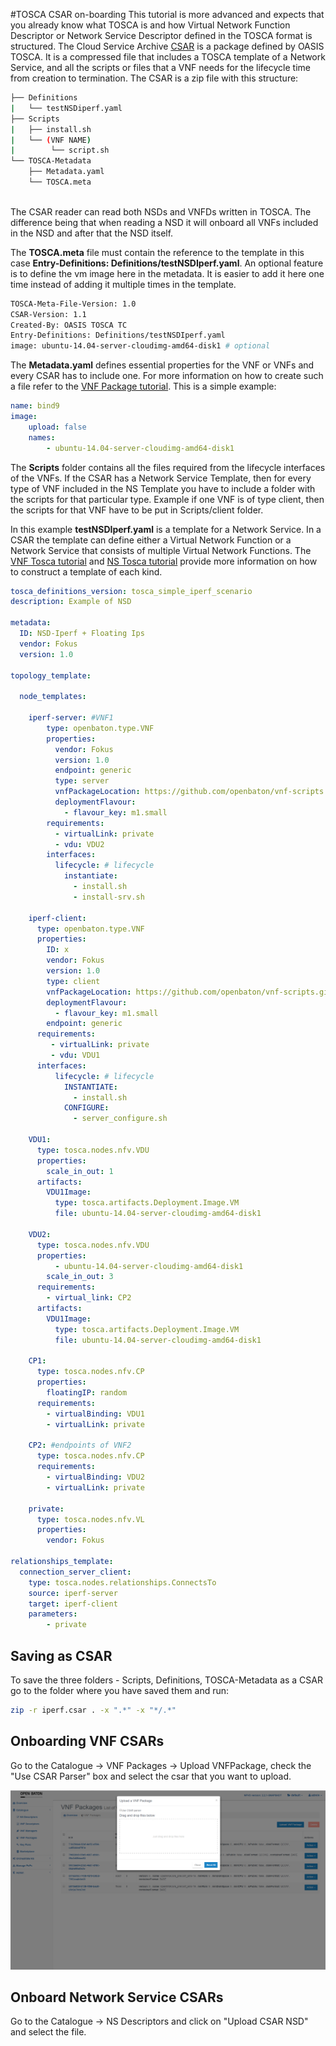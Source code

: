 #TOSCA CSAR on-boarding
This tutorial is more advanced and expects that you already know what TOSCA is and how Virtual Network Function Descriptor or Network Service Descriptor defined in the TOSCA format is structured.
The Cloud Service Archive [CSAR][csar-tosca] is a package defined by OASIS TOSCA. It is a compressed file that includes a TOSCA template of a Network Service, and all the scripts or files that a VNF needs for the lifecycle time from creation to termination.
The CSAR is a zip file with this structure:

```bash
├── Definitions
|   └── testNSDiperf.yaml
├── Scripts
|   ├── install.sh   
|   └── (VNF NAME)
|        └── script.sh 
└── TOSCA-Metadata
    ├── Metadata.yaml
    └── TOSCA.meta
    
```
The CSAR reader can read both NSDs and VNFDs written in TOSCA. The difference being that when reading a NSD it will onboard all VNFs included in the NSD and after that the NSD itself.

 The **TOSCA.meta** file must contain the reference to the template in this case **Entry-Definitions: Definitions/testNSDIperf.yaml**. An optional feature is to define the vm image here in the metadata. It is easier to add it here one time instead of adding it multiple times in the template.

```bash
TOSCA-Meta-File-Version: 1.0
CSAR-Version: 1.1
Created-By: OASIS TOSCA TC
Entry-Definitions: Definitions/testNSDIperf.yaml
image: ubuntu-14.04-server-cloudimg-amd64-disk1 # optional
```
The **Metadata.yaml** defines essential properties for the VNF or VNFs and every CSAR has to include one. For more information on how to create such a file refer to the [VNF Package tutorial][metadata]. This is a simple example:
```yaml
name: bind9
image:
    upload: false
    names:
        - ubuntu-14.04-server-cloudimg-amd64-disk1

```

The **Scripts** folder contains all the files required from the lifecycle interfaces of the VNFs.
If the CSAR has a Network Service Template, then for every type of VNF included in the NS Template you have to include a folder with the scripts for that particular type.
Example if one VNF is of type client, then the scripts for that VNF have to be put in Scripts/client folder. 


In this example **testNSDIperf.yaml** is a template for a Network Service. 
In a CSAR the template can define either a Virtual Network Function or a Network Service that consists of multiple Virtual Network Functions. 
The [VNF Tosca tutorial][tosca-vnf] and [NS Tosca tutorial][tosca-ns] provide more information on how to construct a template of each kind. 

```yaml
tosca_definitions_version: tosca_simple_iperf_scenario
description: Example of NSD

metadata:
  ID: NSD-Iperf + Floating Ips
  vendor: Fokus
  version: 1.0

topology_template:

  node_templates:

    iperf-server: #VNF1
        type: openbaton.type.VNF
        properties:
          vendor: Fokus
          version: 1.0
          endpoint: generic
          type: server
          vnfPackageLocation: https://github.com/openbaton/vnf-scripts.git
          deploymentFlavour:
            - flavour_key: m1.small
        requirements:
          - virtualLink: private
          - vdu: VDU2
        interfaces:
          lifecycle: # lifecycle
            instantiate:
              - install.sh
              - install-srv.sh

    iperf-client:
      type: openbaton.type.VNF
      properties:
        ID: x
        vendor: Fokus
        version: 1.0
        type: client
        vnfPackageLocation: https://github.com/openbaton/vnf-scripts.git
        deploymentFlavour:
          - flavour_key: m1.small
        endpoint: generic
      requirements:
         - virtualLink: private
         - vdu: VDU1
      interfaces:
          lifecycle: # lifecycle
            INSTANTIATE:
              - install.sh
            CONFIGURE:
              - server_configure.sh

    VDU1:
      type: tosca.nodes.nfv.VDU
      properties:
        scale_in_out: 1
      artifacts:
        VDU1Image:
          type: tosca.artifacts.Deployment.Image.VM
          file: ubuntu-14.04-server-cloudimg-amd64-disk1

    VDU2:
      type: tosca.nodes.nfv.VDU
      properties:
          - ubuntu-14.04-server-cloudimg-amd64-disk1
        scale_in_out: 3
      requirements:
        - virtual_link: CP2
      artifacts:
        VDU1Image:
          type: tosca.artifacts.Deployment.Image.VM
          file: ubuntu-14.04-server-cloudimg-amd64-disk1

    CP1:
      type: tosca.nodes.nfv.CP
      properties:
        floatingIP: random
      requirements:
        - virtualBinding: VDU1
        - virtualLink: private

    CP2: #endpoints of VNF2
      type: tosca.nodes.nfv.CP
      requirements:
        - virtualBinding: VDU2
        - virtualLink: private

    private:
      type: tosca.nodes.nfv.VL
      properties:
        vendor: Fokus

relationships_template:
  connection_server_client:
    type: tosca.nodes.relationships.ConnectsTo
    source: iperf-server
    target: iperf-client
    parameters:
        - private

```

## Saving as CSAR

To save the three folders - Scripts, Definitions, TOSCA-Metadata as a CSAR go to the folder where you have saved them and run:

```bash
zip -r iperf.csar . -x ".*" -x "*/.*"
```

## Onboarding VNF CSARs

Go to the Catalogue -> VNF Packages -> Upload VNFPackage, check the "Use CSAR Parser" box and select the csar that you want to upload.

![Drag&Drop modal][drag_drop] 

## Onboard Network Service CSARs

Go to the Catalogue -> NS Descriptors and click on "Upload CSAR NSD" and select the file.



<!------------
References
-------------->
[TOSCA-simple-yaml-lifecycle]:http://docs.oasis-open.org/tosca/TOSCA-Simple-Profile-YAML/v1.0/csprd01/TOSCA-Simple-Profile-YAML-v1.0-csprd01.html#_Toc430015766
[csar-tosca]:https://www.google.de/url?sa=t&rct=j&q=&esrc=s&source=web&cd=1&cad=rja&uact=8&ved=0ahUKEwjVyb-Ll5PLAhXCDCwKHTh3AEAQFggdMAA&url=https%3A%2F%2Fwww.oasis-open.org%2Fcommittees%2Fdownload.php%2F46057%2FCSAR%2520V0-1.docx&usg=AFQjCNG-Xqjz_D4ZY8TbJGls58Hp7LdNBg&sig2=w7waCIxRy_-ODL7GyZNFUg

[tosca-iperf]:tosca-iperf-scenario
[metadata]:vnf-package
[drag_drop]:images/nfvo-how-to-use-gui-drag-drop.png
[tosca-vnf]:tosca-vnfd
[tosca-ns]:tosca-nsd


<!---
Script for open external links in a new tab
-->
<script type="text/javascript" charset="utf-8">
      // Creating custom :external selector
      $.expr[':'].external = function(obj){
          return !obj.href.match(/^mailto\:/)
                  && (obj.hostname != location.hostname);
      };
      $(function(){
        $('a:external').addClass('external');
        $(".external").attr('target','_blank');
      })
</script>


